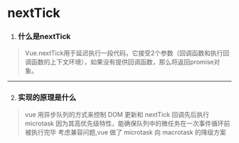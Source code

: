 # nextTick

1. ### 什么是nextTick

>Vue.nextTick用于延迟执行一段代码，它接受2个参数（回调函数和执行回调函数的上下文环境），如果没有提供回调函数，那么将返回promise对象。

***

2. ### 实现的原理是什么

>vue 用异步队列的方式来控制 DOM 更新和 nextTick 回调先后执行
microtask 因为其高优先级特性，能确保队列中的微任务在一次事件循环前被执行完毕
考虑兼容问题,vue 做了 microtask 向 macrotask 的降级方案